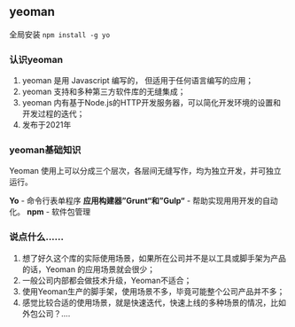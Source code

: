 ## yeoman 

全局安装 `npm install -g yo`

### 认识yeoman
1. yeoman 是用 Javascript 编写的， 但适用于任何语言编写的应用；
1. yeoman 支持和多种第三方软件库的无缝集成；
1. yeoman 内有基于Node.js的HTTP开发服务器，可以简化开发环境的设置和开发过程的迭代；
1. 发布于2021年

### yeoman基础知识
Yeoman 使用上可以分成三个层次，各层间无缝写作，均为独立开发，并可独立运行。

**Yo** - 命令行表单程序
**应用构建器”Grunt“和”Gulp“** - 帮助实现用用开发的自动化。
**npm** - 软件包管理

### 说点什么......
1. 想了好久这个库的实际使用场景，如果所在公司并不是以工具或脚手架为产品的话，Yeoman 的应用场景就会很少；
1. 一般公司内部都会做技术升级，Yeoman不适合；
1. 使用Yeoman生产的脚手架，使用场景不多，毕竟可能整个公司产品并不多；
1. 感觉比较合适的使用场景，就是快速迭代，快速上线的多种场景的情况，比如外包公司？....

